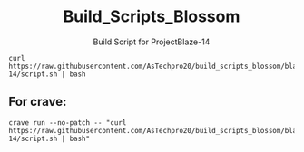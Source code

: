 <h1 align="center" id="title">Build_Scripts_Blossom</h1>
<p align="center" id="description">Build Script for ProjectBlaze-14 </p>

```
curl https://raw.githubusercontent.com/AsTechpro20/build_scripts_blossom/blaze-14/script.sh | bash
```

<h2>For crave:</h2>

```
crave run --no-patch -- "curl https://raw.githubusercontent.com/AsTechpro20/build_scripts_blossom/blaze-14/script.sh | bash"
```
